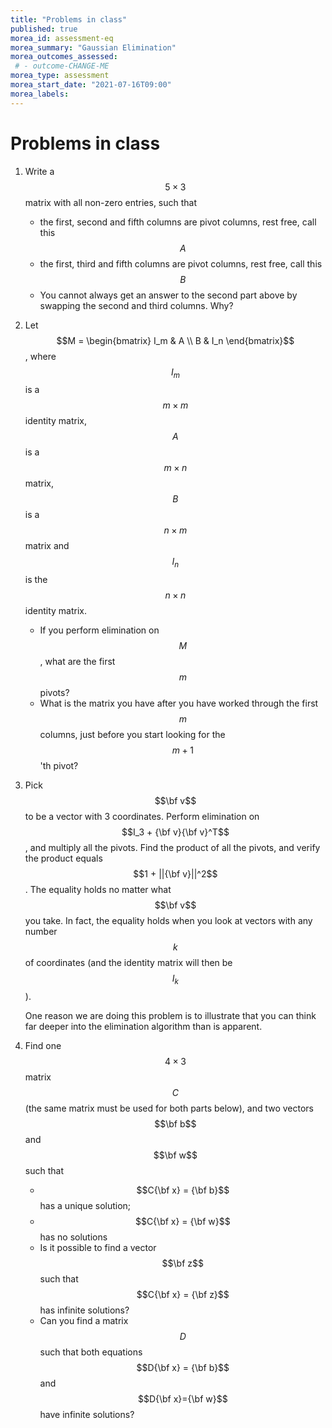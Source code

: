```yaml
---
title: "Problems in class"
published: true
morea_id: assessment-eq
morea_summary: "Gaussian Elimination"
morea_outcomes_assessed:
 # - outcome-CHANGE-ME
morea_type: assessment
morea_start_date: "2021-07-16T09:00"
morea_labels:
---
```


# Problems in class

1. Write a $$5\times 3$$ matrix with all non-zero entries, such that
   * the first, second and fifth columns are pivot columns, rest free, call this $$A$$
   * the first, third and fifth columns are pivot columns, rest free, call this $$B$$
   * You cannot always get an answer to the second part above by swapping the second and third columns. Why?

2. Let $$M = \begin{bmatrix} I_m & A \\ B & I_n \end{bmatrix}$$, where
   $$I_m$$ is a $$m\times m$$ identity matrix, $$A$$ is a $$m\times
   n$$ matrix, $$B$$ is a $$n\times m$$ matrix and $$I_n$$ is the
   $$n\times n$$ identity matrix.
	* If you perform elimination on $$M$$, what are the first $$m$$
pivots?
	* What is the matrix you have after you have worked through the first $$m$$ columns, just before you start looking for the $$m+1$$'th pivot?

3. Pick $$\bf v$$ to be a vector with 3 coordinates. Perform
   elimination on $$I_3 + {\bf v}{\bf v}^T$$, and multiply all the
   pivots. Find the product of all the pivots, and verify the product
   equals $$1 + ||{\bf v}||^2$$. The equality holds no matter what
   $$\bf v$$ you take. In fact, the equality holds when you look at
   vectors with any number $$k$$ of coordinates (and the identity
   matrix will then be $$I_k$$). 
   
   One reason we are doing this problem is to illustrate that you can think
   far deeper into the elimination algorithm than is apparent.
      
4. Find one $$4\times 3$$ matrix $$C$$ (the same matrix must be used
   for both parts below), and two vectors $$\bf b$$ and $$\bf w$$ such that
    * $$C{\bf x} = {\bf b}$$ has a unique solution;
    * $$C{\bf x} = {\bf w}$$ has no solutions
    * Is it possible to find a vector $$\bf z$$ such that $$C{\bf x} = {\bf z}$$ has infinite solutions?
	* Can you find a matrix $$D$$ such that both equations $$D{\bf x} = {\bf b}$$ and $$D{\bf x}={\bf w}$$ have infinite solutions?
   
